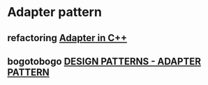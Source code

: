 # Adapter pattern

## refactoring [**Adapter** in C++](https://refactoring.guru/design-patterns/adapter/cpp/example)

## bogotobogo [DESIGN PATTERNS - ADAPTER PATTERN](https://www.bogotobogo.com/DesignPatterns/adapter.php)